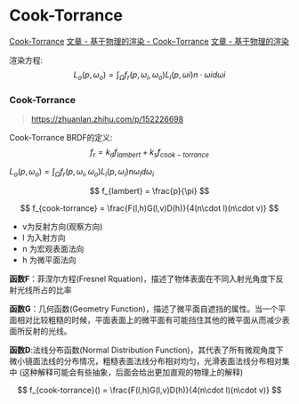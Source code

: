 # Cook-Torrance
[Cook-Torrance](https://garykeen27.wixsite.com/portfolio/cook-torrance-shading)
[文章 - 基于物理的渲染 - Cook–Torrance](http://www.codinglabs.net/article_physically_based_rendering_cook_torrance.aspx)
[文章 - 基于物理的渲染](http://www.codinglabs.net/article_physically_based_rendering.aspx)

渲染方程:
$$
L_o(p,ω_o)=\int _Ω f_r(p,ω_i,ω_o) L_i(p,ωi) n\cdot ωi dωi
$$

### Cook-Torrance
> https://zhuanlan.zhihu.com/p/152226698


Cook-Torrance BRDF的定义:
$$
f_r = k_d f_{lambert} + k_s f_{cook-torrance}
$$

$L_o(p, \omega_o) = \int_\Omega f_r(p, \omega_i, \omega_o) L_i(p, \omega_i) n \omega_i d\omega_i$

$$
f_{lambert} = \frac{p}{\pi}
$$


$$
f_{cook-torrance} = \frac{F(l,h)G(l,v)D(h)}{4(n\cdot l)(n\cdot v)}
$$

- v为反射方向(观察方向)
- l 为入射方向
- n 为宏观表面法向
- h 为微平面法向

**函数F**：菲涅尔方程(Fresnel Rquation)，描述了物体表面在不同入射光角度下反射光线所占的比率

**函数G**：几何函数(Geometry Function)，描述了微平面自遮挡的属性。当一个平面相对比较粗糙的时候，平面表面上的微平面有可能挡住其他的微平面从而减少表面所反射的光线。

**函数D**:法线分布函数(Normal Distribution Function)，其代表了所有微观角度下微小镜面法线的分布情况，粗糙表面法线分布相对均匀，光滑表面法线分布相对集中 (这种解释可能会有些抽象，后面会给出更加直观的物理上的解释)




$$
f_{cook-torrance}() = \frac{F(l,h)G(l,v)D(h)}{4(n\cdot l)(n\cdot v)}
$$
